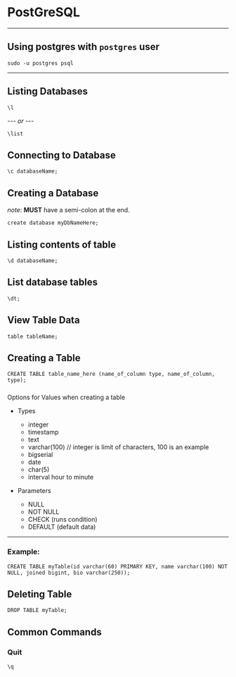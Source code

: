 # PostGreSQL
----
## Using postgres with `postgres` user
```
sudo -u postgres psql
```
----

## Listing Databases
```
\l
```
--- *or* ---
```
\list
```

## Connecting to Database
```
\c databaseName;
```

## Creating a Database
*note*: **MUST** have a semi-colon at the end.
```
create database myDbNameHere;
```

## Listing contents of table
```
\d databaseName;
```

## List database tables
```
\dt;
```

## View Table Data
```
table tableName;
```

## Creating a Table
```
CREATE TABLE table_name_here (name_of_column type, name_of_column, type);
```

###
Options for Values when creating a table
- Types
  - integer
  - timestamp
  - text
  - varchar(100) // integer is limit of characters, 100 is an example
  - bigserial
  - date
  - char(5)
  - interval hour to minute

- Parameters
  - NULL
  - NOT NULL
  - CHECK (runs condition)
  - DEFAULT (default data)

----

### Example:
```
CREATE TABLE myTable(id varchar(60) PRIMARY KEY, name varchar(100) NOT NULL, joined bigint, bio varchar(250));
```

## Deleting Table
```
DROP TABLE myTable;
```

## Common Commands
### Quit
```
\q
```
### 


